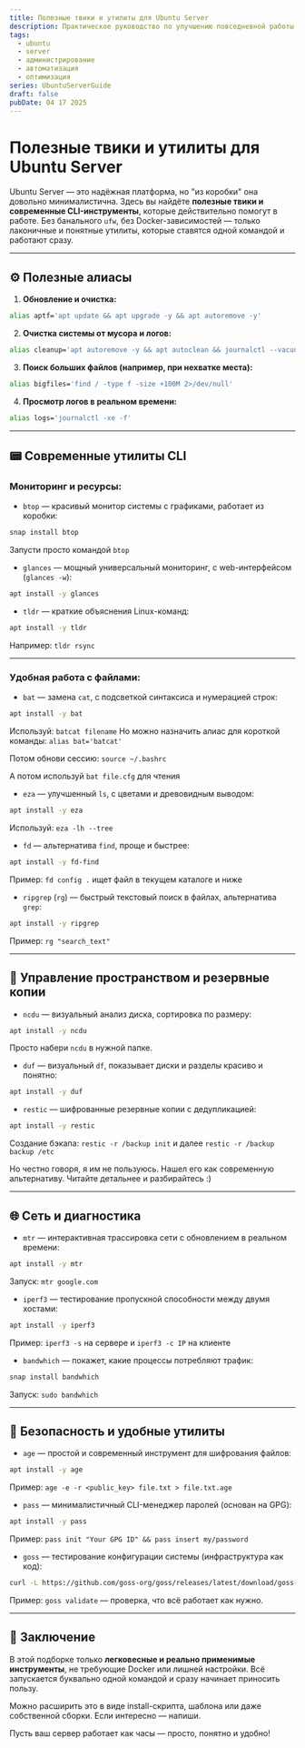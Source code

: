 ```yaml
---
title: Полезные твики и утилиты для Ubuntu Server
description: Практическое руководство по улучшению повседневной работы с Ubuntu Server. Утилиты, алиасы и инструменты, которые действительно нужны — без перегруза и лишнего.
tags:
  - ubuntu
  - server
  - администрирование
  - автоматизация
  - оптимизация
series: UbuntuServerGuide
draft: false
pubDate: 04 17 2025
---
```


# Полезные твики и утилиты для Ubuntu Server

Ubuntu Server — это надёжная платформа, но "из коробки" она довольно минималистична. Здесь вы найдёте **полезные твики и современные CLI-инструменты**, которые действительно помогут в работе. Без банального `ufw`, без Docker-зависимостей — только лаконичные и понятные утилиты, которые ставятся одной командой и работают сразу.

---

## ⚙️ Полезные алиасы

1. **Обновление и очистка:**
```bash
alias aptf='apt update && apt upgrade -y && apt autoremove -y'
```

2. **Очистка системы от мусора и логов:**
```bash
alias cleanup='apt autoremove -y && apt autoclean && journalctl --vacuum-time=7d'
```

3. **Поиск больших файлов (например, при нехватке места):**
```bash
alias bigfiles='find / -type f -size +100M 2>/dev/null'
```

4. **Просмотр логов в реальном времени:**
```bash
alias logs='journalctl -xe -f'
```

---

## 📟 Современные утилиты CLI

### Мониторинг и ресурсы:

- `btop` — красивый монитор системы с графиками, работает из коробки:
```bash
snap install btop
```
Запусти просто командой `btop`

- `glances` — мощный универсальный мониторинг, с web-интерфейсом (`glances -w`):
```bash
apt install -y glances
```

- `tldr` — краткие объяснения Linux-команд:
```bash
apt install -y tldr
```
Например: `tldr rsync`

---

### Удобная работа с файлами:

- `bat` — замена `cat`, с подсветкой синтаксиса и нумерацией строк:
```bash
apt install -y bat
```
Используй: `batcat filename`
Но можно назначить алиас для короткой команды: `alias bat='batcat'`

Потом обнови сессию: `source ~/.bashrc`

А потом используй `bat file.cfg` для чтения



- `eza` — улучшенный `ls`, с цветами и древовидным выводом:
```bash
apt install -y eza
```
Используй: `eza -lh --tree`

- `fd` — альтернатива `find`, проще и быстрее:
```bash
apt install -y fd-find
```
Пример: `fd config .` ищет файл в текущем каталоге и ниже

- `ripgrep` (`rg`) — быстрый текстовый поиск в файлах, альтернатива `grep`:
```bash
apt install -y ripgrep
```
Пример: `rg "search_text"`

---

## 💾 Управление пространством и резервные копии

- `ncdu` — визуальный анализ диска, сортировка по размеру:
```bash
apt install -y ncdu
```
Просто набери `ncdu` в нужной папке.

- `duf` — визуальный `df`, показывает диски и разделы красиво и понятно:
```bash
apt install -y duf
```

- `restic` — шифрованные резервные копии с дедупликацией:
```bash
apt install -y restic
```
Создание бэкапа: `restic -r /backup init` и далее `restic -r /backup backup /etc`

Но честно говоря, я им не пользуюсь. Нашел его как современную альтернативу.
Читайте детальнее и разбирайтесь :)

---

## 🌐 Сеть и диагностика

- `mtr` — интерактивная трассировка сети с обновлением в реальном времени:
```bash
apt install -y mtr
```
Запуск: `mtr google.com`

- `iperf3` — тестирование пропускной способности между двумя хостами:
```bash
apt install -y iperf3
```
Пример: `iperf3 -s` на сервере и `iperf3 -c IP` на клиенте

- `bandwhich` — покажет, какие процессы потребляют трафик:
```bash
snap install bandwhich
```
Запуск: `sudo bandwhich`

---

## 🔐 Безопасность и удобные утилиты

- `age` — простой и современный инструмент для шифрования файлов:
```bash
apt install -y age
```
Пример: `age -e -r <public_key> file.txt > file.txt.age`

- `pass` — минималистичный CLI-менеджер паролей (основан на GPG):
```bash
apt install -y pass
```
Пример: `pass init "Your GPG ID" && pass insert my/password`

- `goss` — тестирование конфигурации системы (инфраструктура как код):
```bash
curl -L https://github.com/goss-org/goss/releases/latest/download/goss-linux-amd64 -o /usr/local/bin/goss && chmod +x /usr/local/bin/goss
```
Пример: `goss validate` — проверка, что всё работает как нужно.

---

## 🧩 Заключение

В этой подборке только **легковесные и реально применимые инструменты**, не требующие Docker или лишней настройки. Всё запускается буквально одной командой и сразу начинает приносить пользу.

Можно расширить это в виде install-скрипта, шаблона или даже собственной сборки. Если интересно — напиши.

Пусть ваш сервер работает как часы — просто, понятно и удобно!

